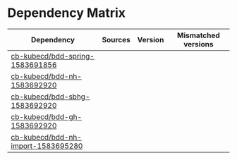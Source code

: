 # Dependency Matrix

Dependency | Sources | Version | Mismatched versions
---------- | ------- | ------- | -------------------
[cb-kubecd/bdd-spring-1583691856](https://github.com/cb-kubecd/bdd-spring-1583691856.git) |  | []() | 
[cb-kubecd/bdd-nh-1583692920](https://github.com/cb-kubecd/bdd-nh-1583692920.git) |  | []() | 
[cb-kubecd/bdd-sbhg-1583692920](https://github.com/cb-kubecd/bdd-sbhg-1583692920.git) |  | []() | 
[cb-kubecd/bdd-gh-1583692920](https://github.com/cb-kubecd/bdd-gh-1583692920.git) |  | []() | 
[cb-kubecd/bdd-nh-import-1583695280](https://github.com/cb-kubecd/bdd-nh-import-1583695280.git) |  | []() | 
